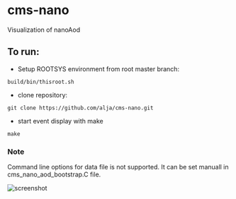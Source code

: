 # cms-nano
Visualization of nanoAod

## To run:
  * Setup ROOTSYS environment from root master branch:
  
  `build/bin/thisroot.sh`

  * clone repository:
  
  `git clone https://github.com/alja/cms-nano.git`

  * start event display with make

`make`


### Note
Command line options for data file is not supported. It can be set manuall in cms_nano_aod_bootstrap.C file.


![screenshot](https://user-images.githubusercontent.com/2516492/78937920-cebbed80-7aa0-11ea-9ab9-7c8b5cd14957.png)
